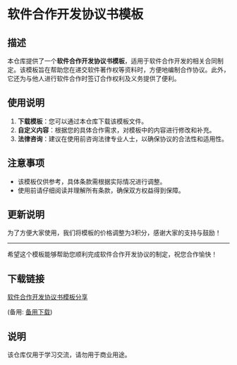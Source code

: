 # 软件合作开发协议书模板

## 描述
本仓库提供了一个**软件合作开发协议书模板**，适用于软件合作开发的相关合同制定。该模板旨在帮助您在递交软件著作权等资料时，方便地编制合作协议。此外，它还为与他人进行软件合作时签订合作权利及义务提供了便利。

## 使用说明
1. **下载模板**：您可以通过本仓库下载该模板文件。
2. **自定义内容**：根据您的具体合作需求，对模板中的内容进行修改和补充。
3. **法律咨询**：建议在使用前咨询法律专业人士，以确保协议的合法性和适用性。

## 注意事项
- 该模板仅供参考，具体条款需根据实际情况进行调整。
- 使用前请仔细阅读并理解所有条款，确保双方权益得到保障。

## 更新说明
为了方便大家使用，我们将模板的价格调整为3积分，感谢大家的支持与鼓励！

---

希望这个模板能够帮助您顺利完成软件合作开发协议的制定，祝您合作愉快！

## 下载链接
[软件合作开发协议书模板分享](https://pan.quark.cn/s/2d81c564ad80) 

(备用: [备用下载](https://pan.baidu.com/s/11JLb1ioglQ-BolM0Y2ZlDw?pwd=1234))

## 说明

该仓库仅用于学习交流，请勿用于商业用途。
